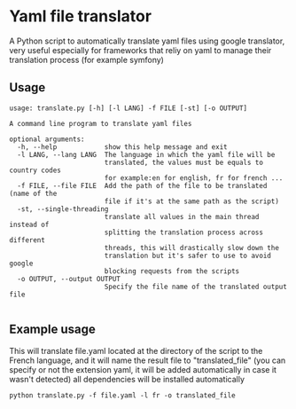 # Yaml file translator

A Python script to automatically translate yaml files using google translator, very useful especially for frameworks
that reliy on yaml to manage their translation process (for example symfony)

## Usage

``` text
usage: translate.py [-h] [-l LANG] -f FILE [-st] [-o OUTPUT]

A command line program to translate yaml files

optional arguments:
  -h, --help            show this help message and exit
  -l LANG, --lang LANG  The language in which the yaml file will be
                        translated, the values must be equals to country codes
                        for example:en for english, fr for french ...
  -f FILE, --file FILE  Add the path of the file to be translated (name of the
                        file if it's at the same path as the script)
  -st, --single-threading
                        translate all values in the main thread instead of
                        splitting the translation process across different
                        threads, this will drastically slow down the
                        translation but it's safer to use to avoid google
                        blocking requests from the scripts
  -o OUTPUT, --output OUTPUT
                        Specify the file name of the translated output file


```

## Example usage

This will translate file.yaml located at the directory of the script to the French language, and it will name the result
file to "translated_file" (you can specify or not the extension yaml, it will be added automatically in case it wasn't
detected) all dependencies will be installed automatically

```
python translate.py -f file.yaml -l fr -o translated_file

```


